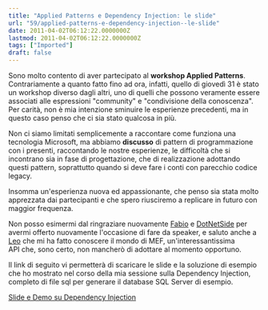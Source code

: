 ```yaml
---
title: "Applied Patterns e Dependency Injection: le slide"
url: "59/applied-patterns-e-dependency-injection--le-slide"
date: 2011-04-02T06:12:22.0000000Z
lastmod: 2011-04-02T06:12:22.0000000Z
tags: ["Imported"]
draft: false
---
```

<p>
	Sono molto contento di aver partecipato al <strong>workshop Applied Patterns</strong>. Contrariamente a quanto fatto fino ad ora, infatti, quello di giovedì 31 è stato un workshop diverso dagli altri, uno di quelli che possono veramente essere associati alle espressioni "community" e "condivisione della conoscenza". Per carità, non è mia intenzione sminuire le esperienze precedenti, ma in questo caso penso che ci sia stato qualcosa in più.</p>
<p>
	Non ci siamo limitati semplicemente a raccontare come funziona una tecnologia Microsoft, ma abbiamo <strong>discusso</strong> di pattern di programmazione con i presenti, raccontando le nostre esperienze, le difficoltà che si incontrano sia in fase di progettazione, che di realizzazione adottando questi pattern, soprattutto quando si deve fare i conti con parecchio codice legacy.</p>
<p>
	Insomma un'esperienza nuova ed appassionante, che penso sia stata molto apprezzata dai partecipanti e che spero riusciremo a replicare in futuro con maggior frequenza.</p>
<p>
	Non posso esimermi dal ringraziare nuovamente <a href="http://dotnetside.org/blogs/fabio/default.aspx" target="_blank">Fabio</a> e <a href="http://dotnetside.org/" target="_blank">DotNetSide</a> per avermi offerto nuovamente l'occasione di fare da speaker, e saluto anche a <a href="http://dotnetside.org/blogs/leo/default.aspx" target="_blank">Leo</a> che mi ha fatto conoscere il mondo di MEF, un'interessantissima API che, sono certo, non mancherò di adottare al momento opportuno.</p>
<p>
	Il link di seguito vi permetterà di scaricare le slide e la soluzione di esempio che ho mostrato nel corso della mia sessione sulla Dependency Injection, completo di file sql per generare il database SQL Server di esempio.</p>
<p>
	<a href="http://www.vifani.com/public/Downloads/DependencyInjection.zip">Slide e Demo su Dependency Injection</a></p>
